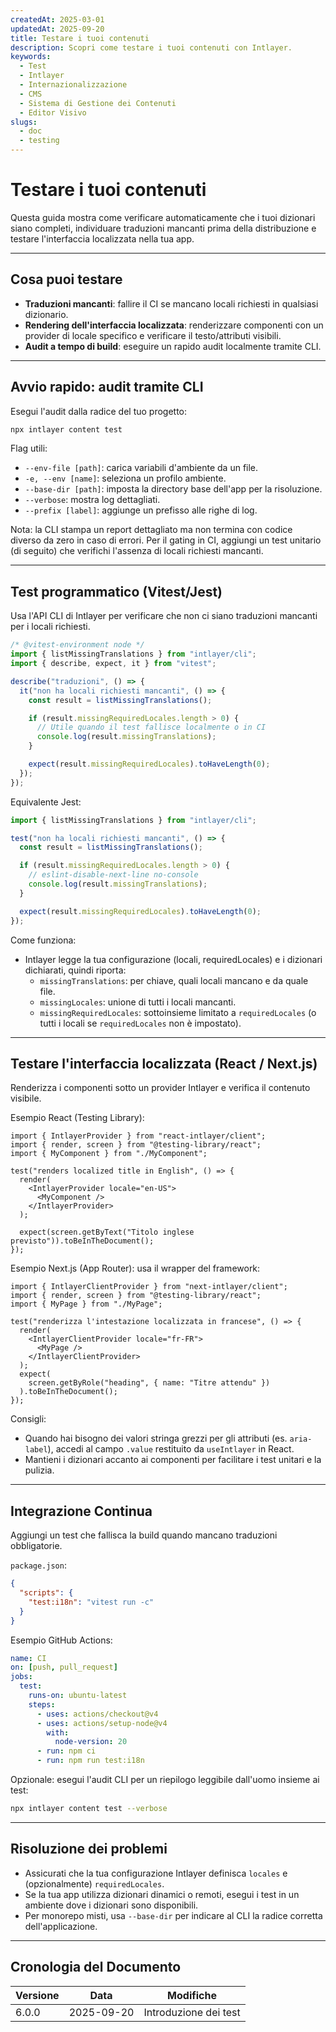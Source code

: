 ```yaml
---
createdAt: 2025-03-01
updatedAt: 2025-09-20
title: Testare i tuoi contenuti
description: Scopri come testare i tuoi contenuti con Intlayer.
keywords:
  - Test
  - Intlayer
  - Internazionalizzazione
  - CMS
  - Sistema di Gestione dei Contenuti
  - Editor Visivo
slugs:
  - doc
  - testing
---
```


# Testare i tuoi contenuti

Questa guida mostra come verificare automaticamente che i tuoi dizionari siano completi, individuare traduzioni mancanti prima della distribuzione e testare l'interfaccia localizzata nella tua app.

---

## Cosa puoi testare

- **Traduzioni mancanti**: fallire il CI se mancano locali richiesti in qualsiasi dizionario.
- **Rendering dell'interfaccia localizzata**: renderizzare componenti con un provider di locale specifico e verificare il testo/attributi visibili.
- **Audit a tempo di build**: eseguire un rapido audit localmente tramite CLI.

---

## Avvio rapido: audit tramite CLI

Esegui l'audit dalla radice del tuo progetto:

```bash
npx intlayer content test
```

Flag utili:

- `--env-file [path]`: carica variabili d'ambiente da un file.
- `-e, --env [name]`: seleziona un profilo ambiente.
- `--base-dir [path]`: imposta la directory base dell'app per la risoluzione.
- `--verbose`: mostra log dettagliati.
- `--prefix [label]`: aggiunge un prefisso alle righe di log.

Nota: la CLI stampa un report dettagliato ma non termina con codice diverso da zero in caso di errori. Per il gating in CI, aggiungi un test unitario (di seguito) che verifichi l'assenza di locali richiesti mancanti.

---

## Test programmatico (Vitest/Jest)

Usa l'API CLI di Intlayer per verificare che non ci siano traduzioni mancanti per i locali richiesti.

```ts file=i18n.test.ts
/* @vitest-environment node */
import { listMissingTranslations } from "intlayer/cli";
import { describe, expect, it } from "vitest";

describe("traduzioni", () => {
  it("non ha locali richiesti mancanti", () => {
    const result = listMissingTranslations();

    if (result.missingRequiredLocales.length > 0) {
      // Utile quando il test fallisce localmente o in CI
      console.log(result.missingTranslations);
    }

    expect(result.missingRequiredLocales).toHaveLength(0);
  });
});
```

Equivalente Jest:

```ts file=i18n.test.ts
import { listMissingTranslations } from "intlayer/cli";

test("non ha locali richiesti mancanti", () => {
  const result = listMissingTranslations();

  if (result.missingRequiredLocales.length > 0) {
    // eslint-disable-next-line no-console
    console.log(result.missingTranslations);
  }

  expect(result.missingRequiredLocales).toHaveLength(0);
});
```

Come funziona:

- Intlayer legge la tua configurazione (locali, requiredLocales) e i dizionari dichiarati, quindi riporta:
  - `missingTranslations`: per chiave, quali locali mancano e da quale file.
  - `missingLocales`: unione di tutti i locali mancanti.
  - `missingRequiredLocales`: sottoinsieme limitato a `requiredLocales` (o tutti i locali se `requiredLocales` non è impostato).

---

## Testare l'interfaccia localizzata (React / Next.js)

Renderizza i componenti sotto un provider Intlayer e verifica il contenuto visibile.

Esempio React (Testing Library):

```tsx
import { IntlayerProvider } from "react-intlayer/client";
import { render, screen } from "@testing-library/react";
import { MyComponent } from "./MyComponent";

test("renders localized title in English", () => {
  render(
    <IntlayerProvider locale="en-US">
      <MyComponent />
    </IntlayerProvider>
  );

  expect(screen.getByText("Titolo inglese previsto")).toBeInTheDocument();
});
```

Esempio Next.js (App Router): usa il wrapper del framework:

```tsx
import { IntlayerClientProvider } from "next-intlayer/client";
import { render, screen } from "@testing-library/react";
import { MyPage } from "./MyPage";

test("renderizza l'intestazione localizzata in francese", () => {
  render(
    <IntlayerClientProvider locale="fr-FR">
      <MyPage />
    </IntlayerClientProvider>
  );
  expect(
    screen.getByRole("heading", { name: "Titre attendu" })
  ).toBeInTheDocument();
});
```

Consigli:

- Quando hai bisogno dei valori stringa grezzi per gli attributi (es. `aria-label`), accedi al campo `.value` restituito da `useIntlayer` in React.
- Mantieni i dizionari accanto ai componenti per facilitare i test unitari e la pulizia.

---

## Integrazione Continua

Aggiungi un test che fallisca la build quando mancano traduzioni obbligatorie.

`package.json`:

```json
{
  "scripts": {
    "test:i18n": "vitest run -c"
  }
}
```

Esempio GitHub Actions:

```yaml
name: CI
on: [push, pull_request]
jobs:
  test:
    runs-on: ubuntu-latest
    steps:
      - uses: actions/checkout@v4
      - uses: actions/setup-node@v4
        with:
          node-version: 20
      - run: npm ci
      - run: npm run test:i18n
```

Opzionale: esegui l'audit CLI per un riepilogo leggibile dall'uomo insieme ai test:

```bash
npx intlayer content test --verbose
```

---

## Risoluzione dei problemi

- Assicurati che la tua configurazione Intlayer definisca `locales` e (opzionalmente) `requiredLocales`.
- Se la tua app utilizza dizionari dinamici o remoti, esegui i test in un ambiente dove i dizionari sono disponibili.
- Per monorepo misti, usa `--base-dir` per indicare al CLI la radice corretta dell'applicazione.

---

## Cronologia del Documento

| Versione | Data       | Modifiche             |
| -------- | ---------- | --------------------- |
| 6.0.0    | 2025-09-20 | Introduzione dei test |
